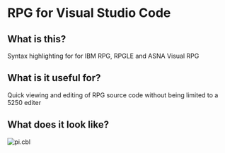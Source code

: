 # RPG for Visual Studio Code

## What is this?
Syntax highlighting for for IBM RPG, RPGLE and ASNA Visual RPG 

## What is it useful for?
Quick viewing and editing of RPG source code without being limited to a 5250 editer


## What does it look like?
 ![pi.cbl](https://raw.githubusercontent.com/spgennard/vscode_cobol/master/images/screenshot_pi.png)


